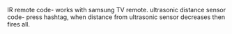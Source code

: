 IR remote code- works with samsung TV remote.
ultrasonic distance sensor code- press hashtag, when distance from ultrasonic sensor decreases then fires all.

